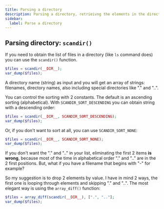 ```yaml
---
title: Parsing a directory
description: Parsing a directory, retrieivng the elements in the directory in PHP
sidebar:
  label: Parse a directory
---
```


## Parsing directory: `scandir()`

If you need to obtain the list of files in a directory (like `ls` command does) you can use the `scandir()` function.

```php
$files = scandir(__DIR__);
var_dump($files);
```

A directory name (string) as input and you will get an array of strings: filenames, directory names, also including special directories like "." and "..".

You can control the sorting with 2 constants. The default is an ascending sorting (alphabetical). With `SCANDIR_SORT_DESCENDING` you can obtain string with a descending order:

```php
$files = scandir(__DIR__, SCANDIR_SORT_DESCENDING);
var_dump($files);
```

Or, if you don't want to sort at all, you can use `SCANDIR_SORT_NONE`:

```php
$files = scandir(__DIR__, SCANDIR_SORT_NONE);
var_dump($files);
```

If you don't want the "." and ".." in your list, eliminating the first 2 items **is wrong**, because most of the time in alphabetical order "." and ".." are in the 2 first positions. But, what if you have a filename that begins with "-" for example?

So my suggestion is to drop 2 elements by value. I have in mind 2 ways, the first one is looping through elements and skipping "." and "..". The most elegant way is using the `array_diff()` function:

```php
$files = array_diff(scandir(__DIR__), [".", ".."];
var_dump($files);

```
